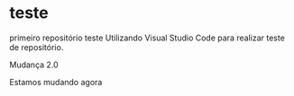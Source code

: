 # teste
primeiro repositório teste
Utilizando Visual Studio Code para realizar teste de repositório.

Mudança 2.0


Estamos mudando agora